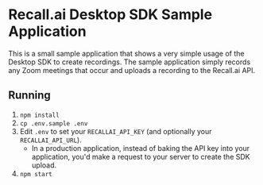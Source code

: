 # Recall.ai Desktop SDK Sample Application

This is a small sample application that shows a very simple usage of the Desktop SDK to create recordings. The sample application simply records any Zoom meetings that occur and uploads a recording to the Recall.ai API.

## Running

1. `npm install`
2. `cp .env.sample .env`
3. Edit `.env` to set your `RECALLAI_API_KEY` (and optionally your `RECALLAI_API_URL`).
   * In a production application, instead of baking the API key into your application, you'd make a request to your server to create the SDK upload.
4. `npm start`
